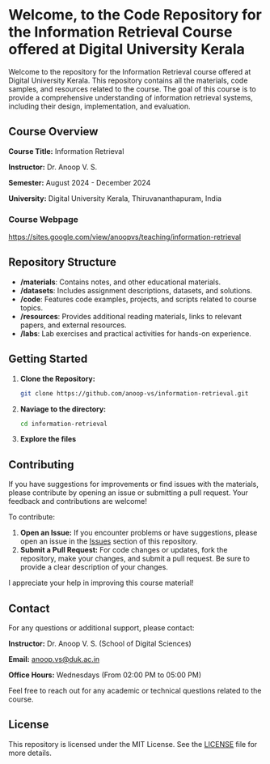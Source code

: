 # Welcome, to the Code Repository for the Information Retrieval Course offered at Digital University Kerala

Welcome to the repository for the Information Retrieval course offered at Digital University Kerala. This repository contains all the materials, code samples, and resources related to the course. The goal of this course is to provide a comprehensive understanding of information retrieval systems, including their design, implementation, and evaluation.

## Course Overview

**Course Title:** Information Retrieval  

**Instructor:** Dr. Anoop V. S.

**Semester:** August 2024 - December 2024  

**University:** Digital University Kerala, Thiruvananthapuram, India

### Course Webpage
https://sites.google.com/view/anoopvs/teaching/information-retrieval

## Repository Structure

- **/materials**: Contains notes, and other educational materials.
- **/datasets**: Includes assignment descriptions, datasets, and solutions.
- **/code**: Features code examples, projects, and scripts related to course topics.
- **/resources**: Provides additional reading materials, links to relevant papers, and external resources.
- **/labs**: Lab exercises and practical activities for hands-on experience.

## Getting Started

1. **Clone the Repository:**
   ```bash
   git clone https://github.com/anoop-vs/information-retrieval.git
   
2. **Naviage to the directory:**
   ```bash
   cd information-retrieval
   
3. **Explore the files**

## Contributing

If you have suggestions for improvements or find issues with the materials, please contribute by opening an issue or submitting a pull request. Your feedback and contributions are welcome!

To contribute:

1. **Open an Issue:** If you encounter problems or have suggestions, please open an issue in the [Issues](https://github.com/anoop-vs/information-retrieval/issues) section of this repository.
2. **Submit a Pull Request:** For code changes or updates, fork the repository, make your changes, and submit a pull request. Be sure to provide a clear description of your changes.

I appreciate your help in improving this course material!

## Contact

For any questions or additional support, please contact:

**Instructor:** Dr. Anoop V. S. (School of Digital Sciences)

**Email:** anoop.vs@duk.ac.in 

**Office Hours:** Wednesdays (From 02:00 PM to 05:00 PM)

Feel free to reach out for any academic or technical questions related to the course.

## License

This repository is licensed under the MIT License. See the [LICENSE](LICENSE) file for more details.
